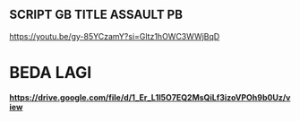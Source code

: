 ## SCRIPT GB TITLE ASSAULT PB ##
https://youtu.be/gy-85YCzamY?si=Gltz1hOWC3WWjBqD

# BEDA LAGI

**https://drive.google.com/file/d/1_Er_L1I5O7EQ2MsQiLf3izoVPOh9b0Uz/view**
